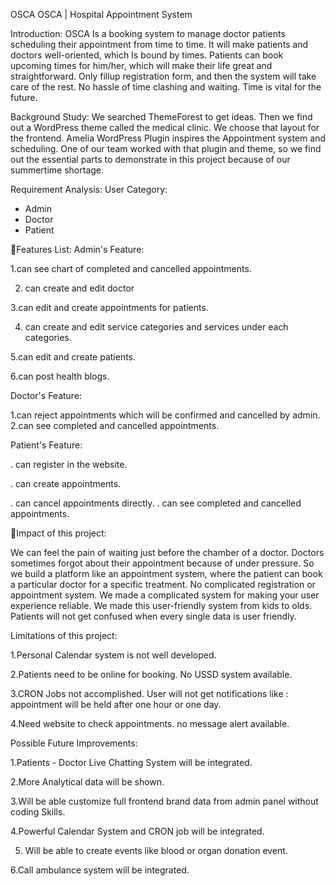 OSCA OSCA | Hospital Appointment System

Introduction: OSCA Is a booking system to manage doctor
patients scheduling their appointment from time to time. It
will make patients and doctors well-oriented, which Is
bound by times. Patients can book upcoming times for
him/her, which will make their life great and straightforward.
Only fillup registration form, and then the system will take
care of the rest. No hassle of time clashing and waiting.
Time is vital for the future.

Background Study: We searched ThemeForest to get
ideas. Then we find out a WordPress theme called the
medical clinic. We choose that layout for the frontend.
Amelia WordPress Plugin inspires the Appointment system
and scheduling. One of our team worked with that plugin
and theme, so we find out the essential parts to
demonstrate in this project because of our summertime
shortage.

Requirement Analysis:
User Category:

* Admin
* Doctor
* Patient


Features List:
Admin's Feature:

1.can see chart of completed and cancelled
appointments.

2. can create and edit doctor

3.can edit and create appointments for patients.

4. can create and edit service categories and
services under each categories.

5.can edit and create patients.

6.can post health blogs.

Doctor's Feature:

1.can reject appointments which will be confirmed
and cancelled by admin.
2.can see completed and cancelled appointments.

Patient's Feature:

. can register in the website.

. can create appointments.

. can cancel appointments directly.
. can see completed and cancelled appointments.

Impact of this project:

We can feel the pain of waiting just before the chamber of a doctor. Doctors sometimes
forgot about their appointment because of under pressure. So we build a platform like
an appointment system, where the patient can book a particular doctor for a specific
treatment. No complicated registration or appointment system. We made a complicated
system for making your user experience reliable. We made this user-friendly system
from kids to olds. Patients will not get confused when every single data is user friendly.

Limitations of this project:

1.Personal Calendar system is not well developed.

2.Patients need to be online for booking. No USSD system available.

3.CRON Jobs not accomplished. User will not get notifications like : appointment will
be held after one hour or one day.

4.Need website to check appointments. no message alert available.

Possible Future Improvements:

1.Patients - Doctor Live Chatting System will be integrated.

2.More Analytical data will be shown.

3.Will be able customize full frontend brand data from admin panel without coding
Skills.

4.Powerful Calendar System and CRON job will be integrated.

5. Will be able to create events like blood or organ donation event.

6.Call ambulance system will be integrated.

